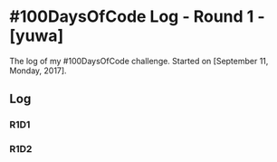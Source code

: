 # #100DaysOfCode Log - Round 1 - [yuwa]

The log of my #100DaysOfCode challenge. Started on [September 11, Monday, 2017].

## Log

### R1D1 

### R1D2

